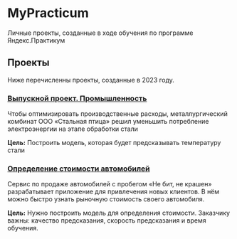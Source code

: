 # MyPracticum
Личные проекты, созданные в ходе обучения по программе Яндекс.Практикум

## Проекты
Ниже перечисленны проекты, созданные в 2023 году.

### [Выпускной проект. Промышленность](https://github.com/Sar-Veter/MyPracticum/tree/84a1e5a9f991292f82fcc3c356d1c7d720b9ec03/1-final-project)
Чтобы оптимизировать производственные расходы, металлургический комбинат ООО «Стальная птица» решил уменьшить потребление электроэнергии на этапе обработки стали

**Цель:**
Построить модель, которая будет предсказывать температуру стали

### [Определение стоимости автомобилей](https://github.com/Sar-Veter/MyPracticum/tree/4ccd02339b92791976e764c6358288108b889364/2-cars-price-prediction)
Сервис по продаже автомобилей с пробегом «Не бит, не крашен» разрабатывает приложение для привлечения новых клиентов. В нём можно быстро узнать рыночную стоимость своего автомобиля.

**Цель:**
Нужно построить модель для определения стоимости. Заказчику важны: качество предсказания, скорость предсказания и время обучения.

